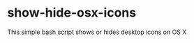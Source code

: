 show-hide-osx-icons
===================

This simple bash script shows or hides desktop icons on OS X
